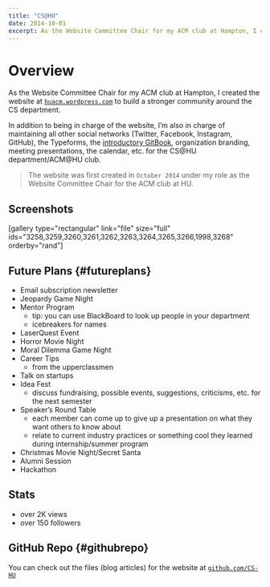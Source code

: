 ```yaml
---
title: "CS@HU"
date: 2014-10-01
excerpt: As the Website Committee Chair for my ACM club at Hampton, I created the website at huacm.wordpress.com to build a stronger community around the CS department.
---
```


Overview
========

As the Website Committee Chair for my ACM club at Hampton, I created the
website at [`huacm.wordpress.com`](http://huacm.wordpress.com "CS@HU")
to build a stronger community around the CS department.

In addition to being in charge of the website, I’m also in charge of
maintaining all other social networks (Twitter, Facebook, Instagram,
GitHub), the Typeforms, the [introductory
GitBook](http://bit.ly/hu-book "GitBook"), organization branding,
meeting presentations, the calendar, etc. for the CS@HU
department/ACM@HU club.

> The website was first created in `October 2014` under my role as the
> Website Committee Chair for the ACM club at HU.

Screenshots
-----------

\[gallery type="rectangular" link="file" size="full"
ids="3258,3259,3260,3261,3262,3263,3264,3265,3266,1998,3268"
orderby="rand"\]

Future Plans {#futureplans}
------------

-   Email subscription newsletter
-   Jeopardy Game Night
-   Mentor Program
    -   tip: you can use BlackBoard to look up people in your department
    -   icebreakers for names
-   LaserQuest Event
-   Horror Movie Night
-   Moral Dilemma Game Night
-   Career Tips
    -   from the upperclassmen
-   Talk on startups
-   Idea Fest
    -   discuss fundraising, possible events, suggestions, criticisms,
        etc. for the next semester
-   Speaker’s Round Table
    -   each member can come up to give up a presentation on what they
        want others to know about
    -   relate to current industry practices or something cool they
        learned during internship/summer program
-   Christmas Movie Night/Secret Santa
-   Alumni Session
-   Hackathon

Stats
-----

-   over 2K views
-   over 150 followers

GitHub Repo {#githubrepo}
-----------

You can check out the files (blog articles) for the website at
[`github.com/CS-HU`](https://github.com/CS-HU "CS@HU")
